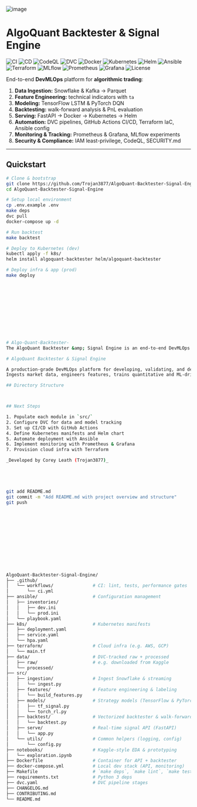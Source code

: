 ![image](https://github.com/user-attachments/assets/f571895d-36ae-4d67-8ea4-71058850eefb)

# AlgoQuant Backtester & Signal Engine

![CI](https://github.com/Trojan3877/AlgoQuant-Backtester-Signal-Engine/actions/workflows/ci.yml/badge.svg)
![CD](https://github.com/Trojan3877/AlgoQuant-Backtester-Signal-Engine/actions/workflows/deploy.yml/badge.svg)
![CodeQL](https://github.com/Trojan3877/AlgoQuant-Backtester-Signal-Engine/workflows/Security%20-%20CodeQL%20Scan/badge.svg)
![DVC](https://img.shields.io/badge/DVC-enabled-blue)
![Docker](https://img.shields.io/docker/pulls/algoquant-backtester)
![Kubernetes](https://img.shields.io/badge/Kubernetes-ready-green)
![Helm](https://img.shields.io/badge/Helm-chart-orange)
![Ansible](https://img.shields.io/badge/Ansible-automated-yellowgreen)
![Terraform](https://img.shields.io/badge/Terraform-managed-blue)
![MLflow](https://img.shields.io/badge/MLflow-tracking-orange)
![Prometheus](https://img.shields.io/badge/Prometheus-monitored-lightgrey)
![Grafana](https://img.shields.io/badge/Grafana-visualized-blue)
![License](https://img.shields.io/badge/license-MIT-green)

End-to-end **DevMLOps** platform for **algorithmic trading**:
1. **Data Ingestion:** Snowflake & Kafka → Parquet  
2. **Feature Engineering:** technical indicators with `ta`  
3. **Modeling:** TensorFlow LSTM & PyTorch DQN  
4. **Backtesting:** walk-forward analysis & PnL evaluation  
5. **Serving:** FastAPI → Docker → Kubernetes → Helm  
6. **Automation:** DVC pipelines, GitHub Actions CI/CD, Terraform IaC, Ansible config  
7. **Monitoring & Tracking:** Prometheus & Grafana, MLflow experiments  
8. **Security & Compliance:** IAM least-privilege, CodeQL, SECURITY.md

---

## Quickstart

```bash
# Clone & bootstrap
git clone https://github.com/Trojan3877/AlgoQuant-Backtester-Signal-Engine.git
cd AlgoQuant-Backtester-Signal-Engine

# Setup local environment
cp .env.example .env
make deps
dvc pull
docker-compose up -d

# Run backtest
make backtest

# Deploy to Kubernetes (dev)
kubectl apply -f k8s/
helm install algoquant-backtester helm/algoquant-backtester

# Deploy infra & app (prod)
make deploy












# Algo-Quant-Backtester-
The AlgoQuant Backtester &amp; Signal Engine is an end-to-end DevMLOps platform for developing, validating, and deploying algorithmic trading strategies. 

# AlgoQuant Backtester & Signal Engine

A production-grade DevMLOps platform for developing, validating, and deploying algorithmic trading strategies.  
Ingests market data, engineers features, trains quantitative and ML-driven models, backtests strategies, and serves live trading signals—all automated with modern MLOps tooling.

## Directory Structure



## Next Steps

1. Populate each module in `src/`  
2. Configure DVC for data and model tracking  
3. Set up CI/CD with GitHub Actions  
4. Define Kubernetes manifests and Helm chart  
5. Automate deployment with Ansible  
6. Implement monitoring with Prometheus & Grafana  
7. Provision cloud infra with Terraform  

_Developed by Corey Leath (Trojan3877)_





git add README.md
git commit -m "Add README.md with project overview and structure"
git push













AlgoQuant-Backtester-Signal-Engine/
├── .github/
│   └── workflows/               # CI: lint, tests, performance gates
│       └── ci.yml
├── ansible/                     # Configuration management
│   ├── inventories/
│   │   ├── dev.ini
│   │   └── prod.ini
│   └── playbook.yaml
├── k8s/                         # Kubernetes manifests
│   ├── deployment.yaml
│   ├── service.yaml
│   └── hpa.yaml
├── terraform/                   # Cloud infra (e.g. AWS, GCP)
│   └── main.tf
├── data/                        # DVC-tracked raw + processed
│   ├── raw/                     # e.g. downloaded from Kaggle
│   └── processed/
├── src/
│   ├── ingestion/               # Ingest Snowflake & streaming
│   │   └── ingest.py
│   ├── features/                # Feature engineering & labeling
│   │   └── build_features.py
│   ├── models/                  # Strategy models (TensorFlow & PyTorch)
│   │   ├── tf_signal.py
│   │   └── torch_rl.py
│   ├── backtest/                # Vectorized backtester & walk-forward
│   │   └── backtest.py
│   ├── serve/                   # Real-time signal API (FastAPI)
│   │   └── app.py
│   └── utils/                   # Common helpers (logging, config)
│       └── config.py
├── notebooks/                   # Kaggle-style EDA & prototyping
│   └── exploration.ipynb
├── Dockerfile                   # Container for API + backtester
├── docker-compose.yml           # Local dev stack (API, monitoring)
├── Makefile                     # `make deps`, `make lint`, `make test`, `make deploy`
├── requirements.txt             # Python 3 deps
├── dvc.yaml                     # DVC pipeline stages
├── CHANGELOG.md
├── CONTRIBUTING.md
└── README.md
